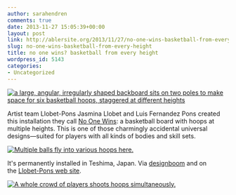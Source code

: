 ```yaml
---
author: sarahendren
comments: true
date: 2013-11-27 15:05:39+00:00
layout: post
link: http://ablersite.org/2013/11/27/no-one-wins-basketball-from-every-height/
slug: no-one-wins-basketball-from-every-height
title: no one wins? basketball from every height
wordpress_id: 5143
categories:
- Uncategorized
---
```


[![a large, angular, irregularly shaped backboard sits on two poles to make space for six basketball hoops, staggered at different heights](http://ablersite.files.wordpress.com/2013/11/img_1232-copia.jpg)](http://ablersite.files.wordpress.com/2013/11/img_1232-copia.jpg)

Artist team Llobet-Pons Jasmina Llobet and Luis Fernandez Pons created this installation they call [No One Wins](http://www.llobet-pons.net/llobet-pons3/2013/noonewinsmultibasket/multibasket.html): a basketball board with hoops at multiple heights. This is one of those charmingly accidental universal designs—suited for players with all kinds of bodies and skill sets.

[![Multiple balls fly into various hoops here.](http://ablersite.files.wordpress.com/2013/11/img_1309-copia.jpg)](http://ablersite.files.wordpress.com/2013/11/img_1309-copia.jpg)

It's permanently installed in Teshima, Japan. Via [designboom](http://www.designboom.com/design/no-one-wins-multibasket-backboard-by-llobet-pons-11-10-2013/) and on the [Llobet-Pons web site](http://www.llobet-pons.net/llobet-pons3/2013/noonewinsmultibasket/multibasket.html).

[![A whole crowd of players shoots hoops simultaneously.](http://ablersite.files.wordpress.com/2013/11/tothom-fotos-by_setouchi-triennale-2013-executive-committee-copia.jpg)](http://ablersite.files.wordpress.com/2013/11/tothom-fotos-by_setouchi-triennale-2013-executive-committee-copia.jpg)
